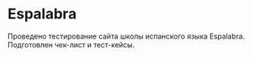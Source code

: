 # Espalabra

Проведено тестирование сайта школы испанского языка Espalabra.
Подготовлен чек-лист и тест-кейсы.
